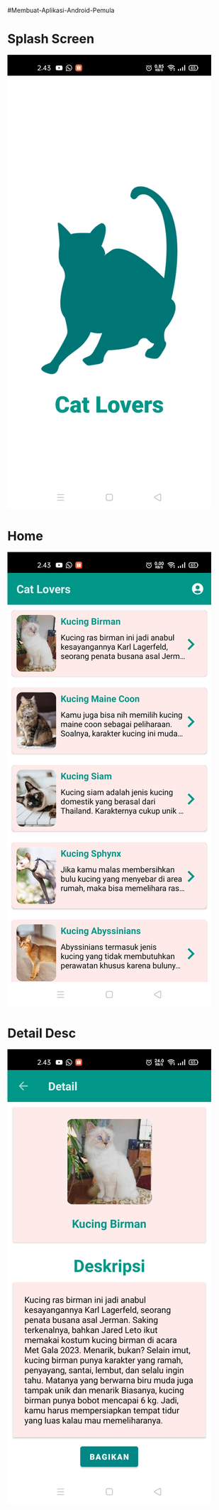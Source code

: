 #Membuat-Aplikasi-Android-Pemula

<h1>Splash Screen</h2>

![alt text](https://github.com/JanuwaPutra/Submission-Android-Pemula-DIcoding/blob/main/Screenshoot/Screenshot_2024-09-07-14-43-05-26_be7b12efa4af9d65f98a606eb6fbe1a7.jpg)


<h1>Home</h2>

![alt text](https://github.com/JanuwaPutra/Submission-Android-Pemula-DIcoding/blob/main/Screenshoot/Screenshot_2024-09-07-14-43-06-94_be7b12efa4af9d65f98a606eb6fbe1a7.jpg)


<h1>Detail Desc</h2>

![alt text](https://github.com/JanuwaPutra/Submission-Android-Pemula-DIcoding/blob/main/Screenshoot/Screenshot_2024-09-07-14-43-08-95_be7b12efa4af9d65f98a606eb6fbe1a7.jpg)


